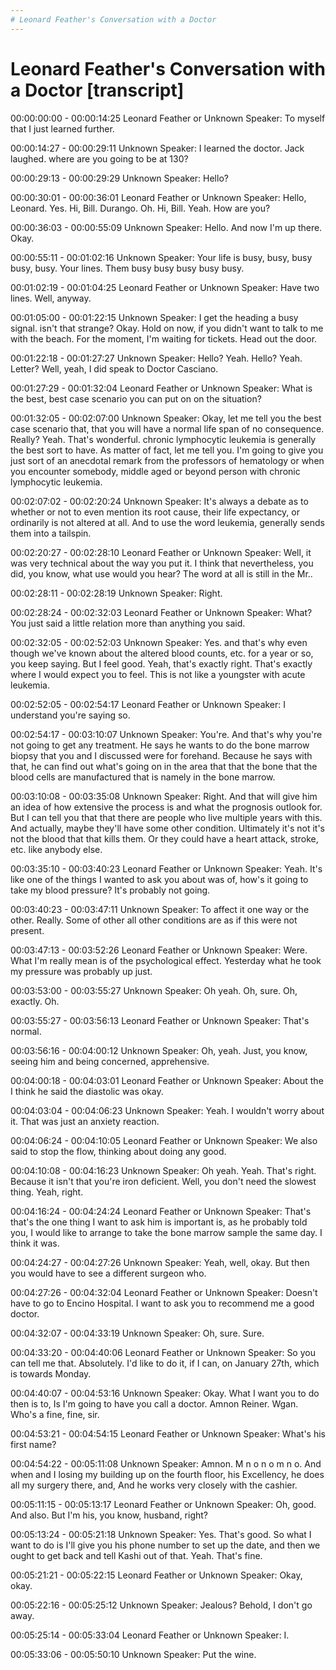 ```yaml
---
# Leonard Feather's Conversation with a Doctor
---
```

# Leonard Feather's Conversation with a Doctor [transcript]

00:00:00:00 - 00:00:14:25
Leonard Feather or Unknown Speaker:
To myself that I just learned further.


00:00:14:27 - 00:00:29:11
Unknown Speaker:
I learned the doctor. Jack laughed. where are you going to be at 130?


00:00:29:13 - 00:00:29:29
Unknown Speaker:
Hello?


00:00:30:01 - 00:00:36:01
Leonard Feather or Unknown Speaker:
Hello, Leonard. Yes. Hi, Bill. Durango. Oh. Hi, Bill. Yeah. How are you?


00:00:36:03 - 00:00:55:09
Unknown Speaker:
Hello. And now I'm up there. Okay.


00:00:55:11 - 00:01:02:16
Unknown Speaker:
Your life is busy, busy, busy busy, busy. Your lines. Them busy busy busy busy busy.


00:01:02:19 - 00:01:04:25
Leonard Feather or Unknown Speaker:
Have two lines. Well, anyway.


00:01:05:00 - 00:01:22:15
Unknown Speaker:
I get the heading a busy signal. isn't that strange? Okay. Hold on now, if you didn't want to talk to me with the beach. For the moment, I'm waiting for tickets. Head out the door.


00:01:22:18 - 00:01:27:27
Unknown Speaker:
Hello? Yeah. Hello? Yeah. Letter? Well, yeah, I did speak to Doctor Casciano.


00:01:27:29 - 00:01:32:04
Leonard Feather or Unknown Speaker:
What is the best, best case scenario you can put on on the situation?


00:01:32:05 - 00:02:07:00
Unknown Speaker:
Okay, let me tell you the best case scenario that, that you will have a normal life span of no consequence. Really? Yeah. That's wonderful. chronic lymphocytic leukemia is generally the best sort to have. As matter of fact, let me tell you. I'm going to give you just sort of an anecdotal remark from the professors of hematology or when you encounter somebody, middle aged or beyond person with chronic lymphocytic leukemia.


00:02:07:02 - 00:02:20:24
Unknown Speaker:
It's always a debate as to whether or not to even mention its root cause, their life expectancy, or ordinarily is not altered at all. And to use the word leukemia, generally sends them into a tailspin.


00:02:20:27 - 00:02:28:10
Leonard Feather or Unknown Speaker:
Well, it was very technical about the way you put it. I think that nevertheless, you did, you know, what use would you hear? The word at all is still in the Mr..


00:02:28:11 - 00:02:28:19
Unknown Speaker:
Right.


00:02:28:24 - 00:02:32:03
Leonard Feather or Unknown Speaker:
What? You just said a little relation more than anything you said.


00:02:32:05 - 00:02:52:03
Unknown Speaker:
Yes. and that's why even though we've known about the altered blood counts, etc. for a year or so, you keep saying. But I feel good. Yeah, that's exactly right. That's exactly where I would expect you to feel. This is not like a youngster with acute leukemia.


00:02:52:05 - 00:02:54:17
Leonard Feather or Unknown Speaker:
I understand you're saying so.


00:02:54:17 - 00:03:10:07
Unknown Speaker:
You're. And that's why you're not going to get any treatment. He says he wants to do the bone marrow biopsy that you and I discussed were for forehand. Because he says with that, he can find out what's going on in the area that that the bone that the blood cells are manufactured that is namely in the bone marrow.


00:03:10:08 - 00:03:35:08
Unknown Speaker:
Right. And that will give him an idea of how extensive the process is and what the prognosis outlook for. But I can tell you that that there are people who live multiple years with this. And actually, maybe they'll have some other condition. Ultimately it's not it's not the blood that that kills them. Or they could have a heart attack, stroke, etc. like anybody else.


00:03:35:10 - 00:03:40:23
Leonard Feather or Unknown Speaker:
Yeah. It's like one of the things I wanted to ask you about was of, how's it going to take my blood pressure? It's probably not going.


00:03:40:23 - 00:03:47:11
Unknown Speaker:
To affect it one way or the other. Really. Some of other all other conditions are as if this were not present.


00:03:47:13 - 00:03:52:26
Leonard Feather or Unknown Speaker:
Were. What I'm really mean is of the psychological effect. Yesterday what he took my pressure was probably up just.


00:03:53:00 - 00:03:55:27
Unknown Speaker:
Oh yeah. Oh, sure. Oh, exactly. Oh.


00:03:55:27 - 00:03:56:13
Leonard Feather or Unknown Speaker:
That's normal.


00:03:56:16 - 00:04:00:12
Unknown Speaker:
Oh, yeah. Just, you know, seeing him and being concerned, apprehensive.


00:04:00:18 - 00:04:03:01
Leonard Feather or Unknown Speaker:
About the I think he said the diastolic was okay.


00:04:03:04 - 00:04:06:23
Unknown Speaker:
Yeah. I wouldn't worry about it. That was just an anxiety reaction.


00:04:06:24 - 00:04:10:05
Leonard Feather or Unknown Speaker:
We also said to stop the flow, thinking about doing any good.


00:04:10:08 - 00:04:16:23
Unknown Speaker:
Oh yeah. Yeah. That's right. Because it isn't that you're iron deficient. Well, you don't need the slowest thing. Yeah, right.


00:04:16:24 - 00:04:24:24
Leonard Feather or Unknown Speaker:
That's that's the one thing I want to ask him is important is, as he probably told you, I would like to arrange to take the bone marrow sample the same day. I think it was.


00:04:24:27 - 00:04:27:26
Unknown Speaker:
Yeah, well, okay. But then you would have to see a different surgeon who.


00:04:27:26 - 00:04:32:04
Leonard Feather or Unknown Speaker:
Doesn't have to go to Encino Hospital. I want to ask you to recommend me a good doctor.


00:04:32:07 - 00:04:33:19
Unknown Speaker:
Oh, sure. Sure.


00:04:33:20 - 00:04:40:06
Leonard Feather or Unknown Speaker:
So you can tell me that. Absolutely. I'd like to do it, if I can, on January 27th, which is towards Monday.


00:04:40:07 - 00:04:53:16
Unknown Speaker:
Okay. What I want you to do then is to, Is I'm going to have you call a doctor. Amnon Reiner. Wgan. Who's a fine, fine, sir.


00:04:53:21 - 00:04:54:15
Leonard Feather or Unknown Speaker:
What's his first name?


00:04:54:22 - 00:05:11:08
Unknown Speaker:
Amnon. M n o n o m n o. And when and I losing my building up on the fourth floor, his Excellency, he does all my surgery there, and, And he works very closely with the cashier.


00:05:11:15 - 00:05:13:17
Leonard Feather or Unknown Speaker:
Oh, good. And also. But I'm his, you know, husband, right?


00:05:13:24 - 00:05:21:18
Unknown Speaker:
Yes. That's good. So what I want to do is I'll give you his phone number to set up the date, and then we ought to get back and tell Kashi out of that. Yeah. That's fine.


00:05:21:21 - 00:05:22:15
Leonard Feather or Unknown Speaker:
Okay, okay.


00:05:22:16 - 00:05:25:12
Unknown Speaker:
Jealous? Behold, I don't go away.


00:05:25:14 - 00:05:33:04
Leonard Feather or Unknown Speaker:
I.


00:05:33:06 - 00:05:50:10
Unknown Speaker:
Put the wine.